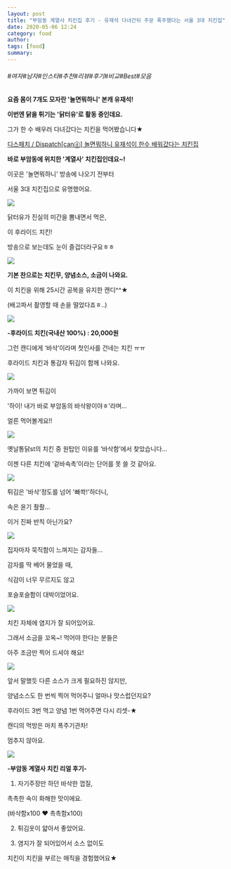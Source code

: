 ```yaml
---
layout: post
title: "부암동 계열사 치킨집 후기 - 유재석 다녀간뒤 주문 폭주했다는 서울 3대 치킨집"
date: 2020-05-06 12:24
category: food
author: 
tags: [food]
summary: 
---
```


###### #여자#남자#인스타#추천#리뷰#후기#비교#Best#모음


**요즘 몸이 7개도 모자란 '놀면뭐하니' 본캐 유재석!**

**이번엔 닭을 튀기는 '닭터유'로 활동 중인데요.**

  

그가 한 수 배우러 다녀갔다는 치킨을 먹어봤습니다★

[디스패치 / Dispatch[canⓓ] 놀면뭐하니 유재석이 한수 배워갔다는 치킨집](https://www.youtube.com/watch?v=VMXexLgUS2o)

**바로 부암동에 위치한 '계열사' 치킨집인데요~!**

  

이곳은 '놀면뭐하니' 방송에 나오기 전부터

서울 3대 치킨집으로 유명했어요.

![](https://img1.daumcdn.net/thumb/R720x0/?fname=https%3A%2F%2Ft1.daumcdn.net%2Fliveboard%2Fdispatch%2F5b21ba59b648437c99171cee4471cf46.JPG)

닭터유가 진실의 미간을 뽐내면서 먹은,

이 후라이드 치킨!

  

방송으로 보는데도 눈이 즐겁더라구요ㅎㅎ

![](https://img1.daumcdn.net/thumb/R720x0/?fname=https%3A%2F%2Ft1.daumcdn.net%2Fliveboard%2Fdispatch%2F27281f4824354e1aa6c7444afbb3f14a.JPG)

**기본 찬으로는 치킨무, 양념소스, 소금이 나와요.**

  

이 치킨을 위해 25시간 공복을 유지한 캔디^^★

(배고파서 촬영할 때 손을 떨었다죠ㅎ..)

![](https://img1.daumcdn.net/thumb/R720x0/?fname=https%3A%2F%2Ft1.daumcdn.net%2Fliveboard%2Fdispatch%2F8051a1abf2ce48158563760c0314db93.JPG)

**-후라이드 치킨(국내산 100%) : 20,000원**

  

그런 캔디에게 ‘바삭’이라며 첫인사를 건네는 치킨 ㅠㅠ

후라이드 치킨과 통감자 튀김이 함께 나와요.

![](https://img1.daumcdn.net/thumb/R720x0/?fname=https%3A%2F%2Ft1.daumcdn.net%2Fliveboard%2Fdispatch%2Fc2b8da0d2b2547ffb180def4743af2ec.JPG)

가까이 보면 튀김이

'하이! 내가 바로 부암동의 바삭왕이야ㅎ'라며...

얼른 먹어볼게요!!

![](https://img1.daumcdn.net/thumb/R720x0/?fname=https%3A%2F%2Ft1.daumcdn.net%2Fliveboard%2Fdispatch%2F58f1f8de14a342bea94b82639ee2ca16.JPG)

옛날통닭st의 치킨 중 원탑인 이유를 ‘바삭함’에서 찾았습니다...

이젠 다른 치킨에 ‘겉바속촉’이라는 단어를 못 쓸 것 같아요.

![](https://img1.daumcdn.net/thumb/R720x0/?fname=https%3A%2F%2Ft1.daumcdn.net%2Fliveboard%2Fdispatch%2F24969f639e1447cb9680b625a259faf3.JPG)

튀김은 '바삭'정도를 넘어 '빠쏵!'하더니,

속은 윤기 좔좔...

  

이거 진짜 반칙 아닌가요?

![](https://img1.daumcdn.net/thumb/R720x0/?fname=https%3A%2F%2Ft1.daumcdn.net%2Fliveboard%2Fdispatch%2Fe523e8971c944332873dcda93ef8ffec.JPG)

집자마자 묵직함이 느껴지는 감자들...

  

감자를 딱 베어 물었을 때,

식감이 너무 무르지도 않고

포슬포슬함이 대박이었어요.

![](https://img1.daumcdn.net/thumb/R720x0/?fname=https%3A%2F%2Ft1.daumcdn.net%2Fliveboard%2Fdispatch%2Ffa01dd2e0b9e4d2781e2b42bef5d1f80.JPG)

치킨 자체에 염지가 잘 되어있어요.

그래서 소금을 꼬옥~! 먹어야 한다는 분들은

아주 조금만 찍어 드셔야 해요!

![](https://img1.daumcdn.net/thumb/R720x0/?fname=https%3A%2F%2Ft1.daumcdn.net%2Fliveboard%2Fdispatch%2F8affbdd979cf427990d526d29bda3490.JPG)

앞서 말했듯 다른 소스가 크게 필요하진 않지만,

양념소스도 한 번씩 찍어 먹어주니 얼마나 맛스럽던지요?

후라이드 3번 먹고 양념 1번 먹어주면 다시 리셋-★

  

캔디의 먹방은 마치 폭주기관차!

멈추지 않아요.

![](https://img1.daumcdn.net/thumb/R720x0/?fname=https%3A%2F%2Ft1.daumcdn.net%2Fliveboard%2Fdispatch%2F48de139c5bda4b2fb0bc4b27a962ed27.JPG)

**-부암동 계열사 치킨 리얼 후기-**

  

1. 자기주장만 하던 바삭한 껍질,

촉촉한 속이 화해한 맛이에요.

(바삭함x100 ♥ 촉촉함x100)

  

2. 튀김옷이 얇아서 좋았어요.

  

3. 염지가 잘 되어있어서 소스 없이도

치킨이 치킨을 부르는 매직을 경험했어요★